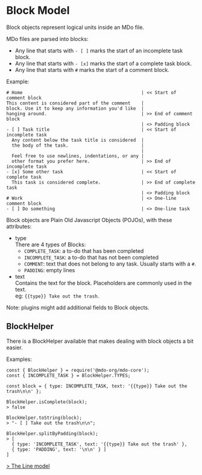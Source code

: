 # Block Model

Block objects represent logical units inside an MDo file.

MDo files are parsed into blocks:

- Any line that starts with `- [ ]` marks the start of an incomplete task
  block.
- Any line that starts with `- [x]` marks the start of a complete task
  block.
- Any line that starts with `#` marks the start of a comment block.

Example:

```
# Home                                            | << Start of comment block
This content is considered part of the comment    |
block. Use it to keep any information you'd like  |
hanging around.                                   | >> End of comment block
                                                  | <> Padding block
- [ ] Task title                                  | << Start of incomplete task
  Any content below the task title is considered  |
  the body of the task.                           |
                                                  |
  Feel free to use newlines, indentations, or any |
  other format you prefer here.                   | >> End of incomplete task
- [x] Some other task                             | << Start of complete task
  This task is considered complete.               | >> End of complete task
                                                  | <> Padding block
# Work                                            | <> One-line comment block
- [ ] Do something                                | <> One-line task
```

Block objects are Plain Old Javascript Objects (POJOs), with these attributes:

- type  
  There are 4 types of Blocks:
  - `COMPLETE_TASK`: a to-do that has been completed
  - `INCOMPLETE_TASK`: a to-do that has not been completed
  - `COMMENT`: text that does not belong to any task. Usually starts with a `#`.
  - `PADDING`: empty lines
- text  
  Contains the text for the block. Placeholders are commonly used in the text.  
   eg: `{{type}} Take out the trash`.

Note: plugins might add additional fields to Block objects.

## BlockHelper

There is a BlockHelper available that makes dealing with block objects a bit
easier.

Examples:

```
const { BlockHelper } = require('@mdo-org/mdo-core');
const { INCOMPLETE_TASK } = BlockHelper.TYPES;

const block = { type: INCOMPLETE_TASK, text: '{{type}} Take out the trash\n\n' };

BlockHelper.isComplete(block);
> false

BlockHelper.toString(block);
> "- [ ] Take out the trash\n\n";

BlockHelper.splitByPadding(block);
> [
  { type: 'INCOMPLETE_TASK', text: '{{type}} Take out the trash' },
  { type: 'PADDING', text: '\n\n' } ]
]
```

[> The Line model](/architecture/line_model.md)
